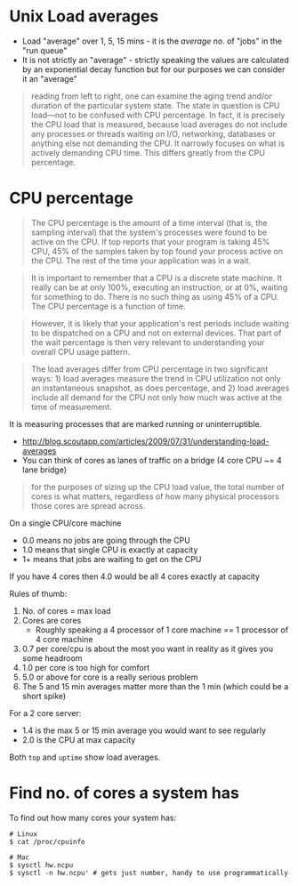 # Unix Load averages

* Load "average" over 1, 5, 15 mins - it is the _average_ no. of "jobs" in the
  "run queue"
* It is not strictly an "average" - strictly speaking the values are calculated
  by an exponential decay function but for our purposes we can consider it an
  "average"

> reading from left to right, one can examine the aging trend and/or duration
> of the particular system state. The state in question is CPU load—not to be
> confused with CPU percentage. In fact, it is precisely the CPU load that is
> measured, because load averages do not include any processes or threads
> waiting on I/O, networking, databases or anything else not demanding the CPU.
> It narrowly focuses on what is actively demanding CPU time. This differs
> greatly from the CPU percentage.

# CPU percentage

> The CPU percentage is the amount of a time interval (that is, the sampling
> interval) that the system's processes were found to be active on the CPU. If
> top reports that your program is taking 45% CPU, 45% of the samples taken by
> top found your process active on the CPU.  The rest of the time your
> application was in a wait.

> It is important to remember that a CPU is a discrete state machine. It
> really can be at only 100%, executing an instruction, or at 0%, waiting for
> something to do. There is no such thing as using 45% of a CPU. The CPU
> percentage is a function of time.

> However, it is likely that your application's rest periods include waiting to
> be dispatched on a CPU and not on external devices. That part of the wait
> percentage is then very relevant to understanding your overall CPU usage
> pattern.

> The load averages differ from CPU percentage in two significant ways: 1) load
> averages measure the trend in CPU utilization not only an instantaneous
> snapshot, as does percentage, and 2) load averages include all demand for the
> CPU not only how much was active at the time of measurement.

It is measuring processes that are marked running or uninterruptible.

* http://blog.scoutapp.com/articles/2009/07/31/understanding-load-averages
* You can think of cores as lanes of traffic on a bridge (4 core CPU ~= 4 lane bridge)

> for the purposes of sizing up the CPU load value, the total number of cores
> is what matters, regardless of how many physical processors those cores are
> spread across.

On a single CPU/core machine

* 0.0 means no jobs are going through the CPU
* 1.0 means that single CPU is exactly at capacity
* 1+ means that jobs are waiting to get on the CPU

If you have 4 cores then 4.0 would be all 4 cores exactly at capacity

Rules of thumb:

1. No. of cores = max load
2. Cores are cores
    * Roughly speaking a 4 processor of 1 core machine == 1 processor of 4 core machine
3. 0.7 per core/cpu is about the most you want in reality as it gives you some headroom
4. 1.0 per core is too high for comfort
5. 5.0 or above for core is a really serious problem
6. The 5 and 15 min averages matter more than the 1 min (which could be a short spike)

For a 2 core server:

* 1.4 is the max 5 or 15 min average you would want to see regularly
* 2.0 is the CPU at max capacity

Both `top` and `uptime` show load averages.

# Find no. of cores a system has

To find out how many cores your system has:

```
# Linux
$ cat /proc/cpuinfo

# Mac
$ sysctl hw.ncpu
$ sysctl -n hw.ncpu' # gets just number, handy to use programmatically
```
